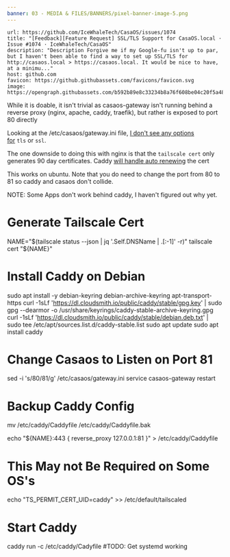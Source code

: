 ```yaml
---
banner: 03 - MEDIA & FILES/BANNERS/pixel-banner-image-5.png
---
```


```embed
url: https://github.com/IceWhaleTech/CasaOS/issues/1074
title: "[Feedback][Feature Request] SSL/TLS Support for CasaOS.local · Issue #1074 · IceWhaleTech/CasaOS"
description: "Description Forgive me if my Google-fu isn't up to par, but I haven't been able to find a way to set up SSL/TLS for http://casaos.local > https://casaos.local. It would be nice to have, at a minimu..."
host: github.com
favicon: https://github.githubassets.com/favicons/favicon.svg
image: https://opengraph.githubassets.com/b592b89e8c33234b8a76f608be04c20f5a48dfe11ffb410fb8aaf7fb98cd6d66/IceWhaleTech/CasaOS/issues/1074
```

While it is doable, it isn't trivial as casaos-gateway isn't running behind a reverse proxy (nginx, apache, caddy, traefik), but rather is exposed to port 80 directly

Looking at the /etc/casaos/gateway.ini file, [I don't see any options for](https://github.com/search?q=repo%3AIceWhaleTech%2FCasaOS-Gateway+tls&type=code) `tls` or `ssl`.

The one downside to doing this with nginx is that the `tailscale cert` only generates 90 day certificates. Caddy [will handle auto renewing](https://tailscale.com/blog/caddy) the cert

This works on ubuntu. Note that you do need to change the port from 80 to 81 so caddy and casaos don't collide.

NOTE: Some Apps don't work behind caddy, I haven't figured out why yet.

# Generate Tailscale Cert
NAME="$(tailscale status --json | jq '.Self.DNSName | .[:-1]' -r)"
tailscale cert "${NAME}"

# Install Caddy on Debian
sudo apt install -y debian-keyring debian-archive-keyring apt-transport-https
curl -1sLf 'https://dl.cloudsmith.io/public/caddy/stable/gpg.key' | sudo gpg --dearmor -o /usr/share/keyrings/caddy-stable-archive-keyring.gpg
curl -1sLf 'https://dl.cloudsmith.io/public/caddy/stable/debian.deb.txt' | sudo tee /etc/apt/sources.list.d/caddy-stable.list
sudo apt update
sudo apt install caddy

# Change Casaos to Listen on Port 81
sed -i 's/80/81/g' /etc/casaos/gateway.ini
service casaos-gateway restart

# Backup Caddy Config
mv /etc/caddy/Caddyfile /etc/caddy/Caddyfile.bak

echo "${NAME}:443 {
		reverse_proxy 127.0.0.1:81
}" > /etc/caddy/Caddyfile

# This May not Be Required on Some OS's
echo "TS_PERMIT_CERT_UID=caddy" >> /etc/default/tailscaled

# Start Caddy
caddy run -c /etc/caddy/Cadyfile #TODO: Get systemd working

